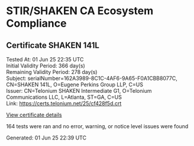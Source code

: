 # STIR/SHAKEN CA Ecosystem Compliance

## Certificate SHAKEN 141L

Tested At: 01 Jun 25 22:35 UTC\
Initial Validity Period: 366 day(s)\
Remaining Validity Period: 278 day(s)\
Subject: serialNumber=162A3989-8C1C-4AF6-9A65-F0A1CBB8077C, CN=SHAKEN 141L, O=Eugene Perkins Group LLP, C=US\
Issuer: CN=Telonium SHAKEN Intermediate G1, O=Telonium Communications LLC, L=Atlanta, ST=GA, C=US\
Link: https://certs.telonium.net/25/cf428f5d.crt

[View certificate details](https://x509.io/?cert=MIIDLzCCAtSgAwIBAgIRAJGveFyjpIGCEVRTSWiAyGgwCgYIKoZIzj0EAwIwfDELMAkGA1UEBhMCVVMxCzAJBgNVBAgMAkdBMRAwDgYDVQQHDAdBdGxhbnRhMSQwIgYDVQQKDBtUZWxvbml1bSBDb21tdW5pY2F0aW9ucyBMTEMxKDAmBgNVBAMMH1RlbG9uaXVtIFNIQUtFTiBJbnRlcm1lZGlhdGUgRzEwHhcNMjUwMzA2MTQyOTM3WhcNMjYwMzA2MTQzMDM3WjB1MQswCQYDVQQGEwJVUzEhMB8GA1UEChMYRXVnZW5lIFBlcmtpbnMgR3JvdXAgTExQMRQwEgYDVQQDEwtTSEFLRU4gMTQxTDEtMCsGA1UEBRMkMTYyQTM5ODktOEMxQy00QUY2LTlBNjUtRjBBMUNCQjgwNzdDMFkwEwYHKoZIzj0CAQYIKoZIzj0DAQcDQgAEpaNRr%2F%2BHHKMvo1a%2BepZjDLTVYhaVnJrztAIHGDtZ0lpllCDUga4UaHn1f%2FbSjJmgSIgl3%2FZnU2ybeCd23eZ85KOCATwwggE4MA4GA1UdDwEB%2FwQEAwIHgDAMBgNVHRMBAf8EAjAAMB0GA1UdDgQWBBQ52WyyOe8qkJhyChmC3ad78OwduDAfBgNVHSMEGDAWgBSqJLv%2FFHVAeS2Hb%2BgNQXfKu82IsDAXBgNVHSAEEDAOMAwGCmCGSAGG%2FwkBAQQwgaYGA1UdHwSBnjCBmzCBmKA6oDiGNmh0dHBzOi8vYXV0aGVudGljYXRlLWFwaS5pY29uZWN0aXYuY29tL2Rvd25sb2FkL3YxL2NybKJapFgwVjEUMBIGA1UEBxMLQnJpZGdld2F0ZXIxCzAJBgNVBAgTAk5KMRMwEQYDVQQDEwpTVEktUEEgQ1JMMQswCQYDVQQGEwJVUzEPMA0GA1UEChMGU1RJLVBBMBYGCCsGAQUFBwEaBAowCKAGFgQxNDFMMAoGCCqGSM49BAMCA0kAMEYCIQDx46r4WChS6S8VlxnyhAhKnEJNP0GVe0K4CgrD0u3WlAIhAOBwCPdZq%2FrypSad3CNXKSEMBkFoQfUi1AL0SfLpSkZZ)

164 tests were ran and no error, warning, or notice level issues were found


Generated: 01 Jun 25 22:39 UTC